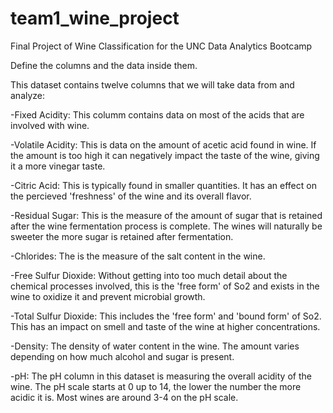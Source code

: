 # team1_wine_project
Final Project of Wine Classification for the UNC Data Analytics Bootcamp


Define the columns and the data inside them. 


This dataset contains twelve columns that we will take data from and analyze:

-Fixed Acidity: This columm contains data on most of the acids that are involved with wine. 

-Volatile Acidity: This is data on the amount of acetic acid found in wine. If the amount is too high it can negatively impact the taste of the wine, giving it a more vinegar taste. 

-Citric Acid: This is typically found in smaller quantities. It has an effect on the percieved 'freshness' of the wine and its overall flavor. 

-Residual Sugar: This is the measure of the amount of sugar that is retained after the wine fermentation process is complete. The wines will naturally be sweeter the more sugar is retained after fermentation. 

-Chlorides: The is the measure of the salt content in the wine. 

-Free Sulfur Dioxide: Without getting into too much detail about the chemical processes involved, this is the 'free form' of So2 and exists in the wine to oxidize it and prevent microbial growth. 

-Total Sulfur Dioxide: This includes the 'free form' and 'bound form' of So2. This has an impact on smell and taste of the wine at higher concentrations. 

-Density: The density of water content in the wine. The amount varies depending on how much alcohol and sugar is present. 

-pH: The pH column in this dataset is measuring the overall acidity of the wine. The pH scale starts at 0 up to 14, the lower the number the more acidic it is. Most wines are around 3-4 on the pH scale. 
